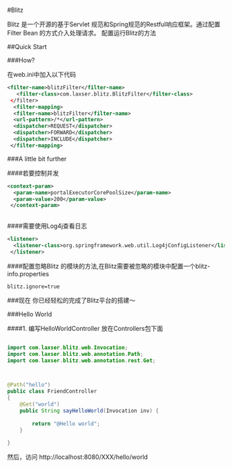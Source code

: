 #Blitz

Blitz 是一个开源的基于Servlet 规范和Spring规范的Restful响应框架。通过配置Filter Bean 的方式介入处理请求。
配置运行Blitz的方法



##Quick Start


###How?

在web.ini中加入以下代码

```xml
<filter-name>blitzFilter</filter-name>
   <filter-class>com.laxser.blitz.BlitzFilter</filter-class>
 </filter>
  <filter-mapping>
  <filter-name>blitzFilter</filter-name>
  <url-pattern>/*</url-pattern>
  <dispatcher>REQUEST</dispatcher>
  <dispatcher>FORWARD</dispatcher>
  <dispatcher>INCLUDE</dispatcher>
 </filter-mapping>
```

###A little bit further 

####若要控制并发


```xml
<context-param>
  <param-name>portalExecutorCorePoolSize</param-name>
  <param-value>200</param-value>
 </context-param>
 
```

####需要使用Log4j查看日志

```xml
<listener>
  <listener-class>org.springframework.web.util.Log4jConfigListener</listener-class>
 </listener>
```


####配置忽略Blitz 的模块的方法,在Blitz需要被忽略的模块中配置一个blitz-info.properties

```
blitz.ignore=true
```
###现在 你已经轻松的完成了Blitz平台的搭建～

###Hello World

####1. 编写HelloWorldController 放在Controllers包下面
```java

import com.laxser.blitz.web.Invocation;
import com.laxser.blitz.web.annotation.Path;
import com.laxser.blitz.web.annotation.rest.Get;



@Path("hello")
public class FriendController
{
    @Get("world")
    public String sayHelloWorld(Invocation inv) {
    	
    	return "@Hello world";
    }
    
}
```
然后，访问  http://localhost:8080/XXX/hello/world



